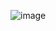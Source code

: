 ![image](https://user-images.githubusercontent.com/101385485/168760746-f1a1cdfd-a45d-432b-b6ae-0588a4acff1c.png)
